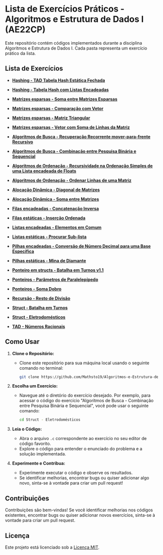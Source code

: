 # Lista de Exercícios Práticos - Algoritmos e Estrutura de Dados I (AE22CP)

Este repositório contém códigos implementados durante a disciplina Algoritmos e Estrutura de Dados I. Cada pasta representa um exercício prático da lista.

## Lista de Exercícios

- **[Hashing - TAD Tabela Hash Estática Fechada](Hashing%20-%20TAD%20Tabela%20Hash%20Estática%20Fechada.c)**

- **[Hashing - Tabela Hash com Listas Encadeadas](Hashing%20-%20Tabela%20Hash%20com%20Listas%20encadeadas.c)**

- **[Matrizes esparsas - Soma entre Matrizes Esparsas](Matrizes%20esparsas%20-%20Soma%20entre%20Matrizes%20Esparsas.c)**

- **[Matrizes esparsas - Comparação com Vetor](Matrizes%20esparsas%20-%20Comparação%20com%20Vetor.c)**

- **[Matrizes esparsas - Matriz Triangular](Matrizes%20esparsas%20-%20Matriz%20Triangular.c)**

- **[Matrizes esparsas - Vetor com Soma de Linhas da Matriz](Matrizes%20esparsas%20-%20Vetor%20com%20Soma%20de%20Linhas%20da%20Matriz.c)**

- **[Algoritmos de Busca - Recuperação Recorrente mover-para-frente Recursivo](Algoritmos%20de%20busca%20-%20Recuperação%20Recorrente%20mover-para-frente%20Recursivo.c)**

- **[Algoritmos de Busca - Combinação entre Pesquisa Binária e Sequencial](Algoritmos%20de%20busca%20-%20Combinação%20entre%20Pesquisa%20Binária%20e%20Sequencial.c)**

- **[Algoritmos de Ordenação - Recursividade na Ordenação Simples de uma Lista encadeada de Floats](Algoritmos%20de%20ordenação%20-%20Recursividade%20na%20Ordenação%20Simples%20de%20uma%20Lista%20encadeada%20de%20Floats.c)**

- **[Algoritmos de Ordenação - Ordenar Linhas de uma Matriz](Algoritmos%20de%20ordenação%20-%20Ordenar%20Linhas%20de%20uma%20Matriz.c)**

- **[Alocação Dinâmica - Diagonal de Matrizes](Alocação%20Dinâmica%20-%20Diagonal%20de%20Matrizes.c)**

- **[Alocação Dinâmica - Soma entre Matrizes](Alocação%20Dinâmica%20-%20Soma%20entre%20Matrizes.c)**

- **[Filas encadeadas - Concatenação Inversa](Filas%20encadeadas%20-%20Concatenação%20Inversa.c)**

- **[Filas estáticas - Inserção Ordenada](Filas%20estáticas%20-%20Inserção%20Ordenada.c)**

- **[Listas encadeadas - Elementos em Comum](Listas%20encadeadas%20-%20Elementos%20em%20Comum.c)**

- **[Listas estáticas - Procurar Sub-lista](Listas%20estáticas%20-%20procurar%20sub-lista.c)**

- **[Pilhas encadeadas - Conversão de Número Decimal para uma Base Específica](Pilhas%20encadeadas%20-%20Conversão%20de%20Número%20Decimal%20para%20uma%20Base%20Específica.c)**

- **[Pilhas estáticas - Mina de Diamante](Pilhas%20estáticas%20-%20Mina%20de%20Diamante.c)**

- **[Ponteiro em structs - Batalha em Turnos v1.1](Ponteiro%20em%20structs%20-%20Batalha%20em%20Turnos%20v1.1.c)**

- **[Ponteiros - Parâmetros de Paralelepípedo](Ponteiros%20-%20Parâmetros%20de%20Paralelepípedo.c)**

- **[Ponteiros - Soma Dobro](Ponteiros%20-%20Soma%20Dobro.c)**

- **[Recursão - Resto de Divisão](Recursão%20-%20Resto%20de%20Divisão.c)**

- **[Struct - Batalha em Turnos](Struct%20-%20Batalha%20em%20Turnos.c)**

- **[Struct - Eletrodomésticos](Struct%20-%20Eletrodomésticos.c)**

- **[TAD - Números Racionais](TAD%20-%20números%20racionais.c)**

## Como Usar

1. **Clone o Repositório:**
    - Clone este repositório para sua máquina local usando o seguinte comando no terminal:

        ```bash
        git clone https://github.com/Mathsto19/Algoritmos-e-Estrutura-de-Dados-I.git
        ```

2. **Escolha um Exercício:**
    - Navegue até o diretório do exercício desejado. Por exemplo, para acessar o código do exercício "Algoritmos de Busca - Combinação entre Pesquisa Binária e Sequencial", você pode usar o seguinte comando:

        ```bash
        cd Struct - Eletrodomésticos
        ```

3. **Leia o Código:**
    - Abra o arquivo `.c` correspondente ao exercício no seu editor de código favorito.
    - Explore o código para entender o enunciado do problema e a solução implementada.

4. **Experimente e Contribua:**
    - Experimente executar o código e observe os resultados.
    - Se identificar melhorias, encontrar bugs ou quiser adicionar algo novo, sinta-se à vontade para criar um pull request!

## Contribuições

Contribuições são bem-vindas! Se você identificar melhorias nos códigos existentes, encontrar bugs ou quiser adicionar novos exercícios, sinta-se à vontade para criar um pull request.

## Licença

Este projeto está licenciado sob a [Licença MIT](LICENSE).
